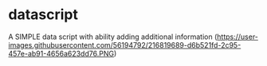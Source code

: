 # datascript
A SIMPLE data script with ability adding additional information
(https://user-images.githubusercontent.com/56194792/216819689-d6b521fd-2c95-457e-ab91-4656a623dd76.PNG)
